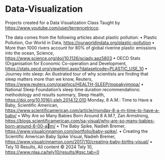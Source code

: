 # Data-Visualization
Projects created for a Data Visualization Class Taught by https://www.youtube.com/user/terrencetricco.

The data comes from the following articles about plastic pollution:
• Plastic Pollution, Our World in Data, https://ourworldindata.org/plastic-pollution
• More than 1000 rivers account for 80% of global riverine plastic emissions into the ocean,
Science, https://www.science.org/doi/10.1126/sciadv.aaz5803
• OECD Stats (Organisation for Economic Co-operation and Development,
https://stats.oecd.org/viewhtml.aspx?datasetcode=PLASTIC_USE_10
• Journey into sleep: An illustrated tour of why scientists are finding that sleep matters more
than we know, Reuters, https://www.reuters.com/graphics/HEALTH-SLEEP/mopakyjmnpa/
• National Sleep Foundation’s sleep time duration recommendations: methodology and results
summary, Sleep Health, https://doi.org/10.1016/j.sleh.2014.12.010
Monday, 8 A.M.: Time to Have a Baby, Scientific American,
https://www.scientificamerican.com/article/monday-8-a-m-time-to-have-a-baby/
• Why Are so Many Babies Born Around 8 A.M.?, Zan Armstrong,
https://blogs.scientificamerican.com/sa-visual/why-are-so-many-babies-born-around-8-00-am/
• The Baby Spike, Nadieh Bremer,
https://www.visualcinnamon.com/portfolio/baby-spike/.
• Creating the Scientific American Baby Spike Visual, Nadieh Bremer,
https://www.visualcinnamon.com/2017/10/creating-baby-births-visual/
• Tely 10 Results, All content © 2024 Tely 10,
https://www.nlaa.ca/tely10/results/#gsc.tab=0
